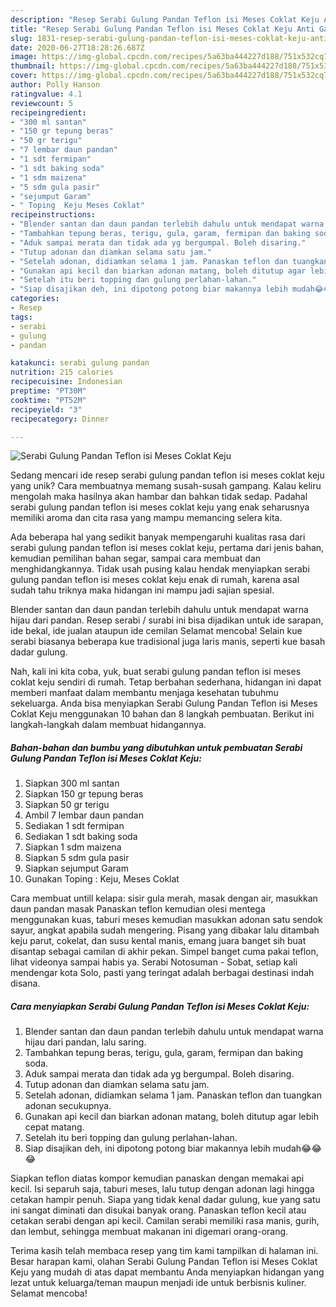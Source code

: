 ```yaml
---
description: "Resep Serabi Gulung Pandan Teflon isi Meses Coklat Keju Anti Gagal"
title: "Resep Serabi Gulung Pandan Teflon isi Meses Coklat Keju Anti Gagal"
slug: 1831-resep-serabi-gulung-pandan-teflon-isi-meses-coklat-keju-anti-gagal
date: 2020-06-27T18:28:26.687Z
image: https://img-global.cpcdn.com/recipes/5a63ba444227d188/751x532cq70/serabi-gulung-pandan-teflon-isi-meses-coklat-keju-foto-resep-utama.jpg
thumbnail: https://img-global.cpcdn.com/recipes/5a63ba444227d188/751x532cq70/serabi-gulung-pandan-teflon-isi-meses-coklat-keju-foto-resep-utama.jpg
cover: https://img-global.cpcdn.com/recipes/5a63ba444227d188/751x532cq70/serabi-gulung-pandan-teflon-isi-meses-coklat-keju-foto-resep-utama.jpg
author: Polly Hanson
ratingvalue: 4.1
reviewcount: 5
recipeingredient:
- "300 ml santan"
- "150 gr tepung beras"
- "50 gr terigu"
- "7 lembar daun pandan"
- "1 sdt fermipan"
- "1 sdt baking soda"
- "1 sdm maizena"
- "5 sdm gula pasir"
- "sejumput Garam"
- " Toping  Keju Meses Coklat"
recipeinstructions:
- "Blender santan dan daun pandan terlebih dahulu untuk mendapat warna hijau dari pandan, lalu saring."
- "Tambahkan tepung beras, terigu, gula, garam, fermipan dan baking soda."
- "Aduk sampai merata dan tidak ada yg bergumpal. Boleh disaring."
- "Tutup adonan dan diamkan selama satu jam."
- "Setelah adonan, didiamkan selama 1 jam. Panaskan teflon dan tuangkan adonan secukupnya."
- "Gunakan api kecil dan biarkan adonan matang, boleh ditutup agar lebih cepat matang."
- "Setelah itu beri topping dan gulung perlahan-lahan."
- "Siap disajikan deh, ini dipotong potong biar makannya lebih mudah😂😂😂"
categories:
- Resep
tags:
- serabi
- gulung
- pandan

katakunci: serabi gulung pandan 
nutrition: 215 calories
recipecuisine: Indonesian
preptime: "PT30M"
cooktime: "PT52M"
recipeyield: "3"
recipecategory: Dinner

---
```



![Serabi Gulung Pandan Teflon isi Meses Coklat Keju](https://img-global.cpcdn.com/recipes/5a63ba444227d188/751x532cq70/serabi-gulung-pandan-teflon-isi-meses-coklat-keju-foto-resep-utama.jpg)

Sedang mencari ide resep serabi gulung pandan teflon isi meses coklat keju yang unik? Cara membuatnya memang susah-susah gampang. Kalau keliru mengolah maka hasilnya akan hambar dan bahkan tidak sedap. Padahal serabi gulung pandan teflon isi meses coklat keju yang enak seharusnya memiliki aroma dan cita rasa yang mampu memancing selera kita.

Ada beberapa hal yang sedikit banyak mempengaruhi kualitas rasa dari serabi gulung pandan teflon isi meses coklat keju, pertama dari jenis bahan, kemudian pemilihan bahan segar, sampai cara membuat dan menghidangkannya. Tidak usah pusing kalau hendak menyiapkan serabi gulung pandan teflon isi meses coklat keju enak di rumah, karena asal sudah tahu triknya maka hidangan ini mampu jadi sajian spesial.

Blender santan dan daun pandan terlebih dahulu untuk mendapat warna hijau dari pandan. Resep serabi / surabi ini bisa dijadikan untuk ide sarapan, ide bekal, ide jualan ataupun ide cemilan Selamat mencoba! Selain kue serabi biasanya beberapa kue tradisional juga laris manis, seperti kue basah dadar gulung.


Nah, kali ini kita coba, yuk, buat serabi gulung pandan teflon isi meses coklat keju sendiri di rumah. Tetap berbahan sederhana, hidangan ini dapat memberi manfaat dalam membantu menjaga kesehatan tubuhmu sekeluarga. Anda bisa menyiapkan Serabi Gulung Pandan Teflon isi Meses Coklat Keju menggunakan 10 bahan dan 8 langkah pembuatan. Berikut ini langkah-langkah dalam membuat hidangannya.

<!--inarticleads1-->

##### Bahan-bahan dan bumbu yang dibutuhkan untuk pembuatan Serabi Gulung Pandan Teflon isi Meses Coklat Keju:

1. Siapkan 300 ml santan
1. Siapkan 150 gr tepung beras
1. Siapkan 50 gr terigu
1. Ambil 7 lembar daun pandan
1. Sediakan 1 sdt fermipan
1. Sediakan 1 sdt baking soda
1. Siapkan 1 sdm maizena
1. Siapkan 5 sdm gula pasir
1. Siapkan sejumput Garam
1. Gunakan  Toping : Keju, Meses Coklat


Cara membuat untill kelapa: sisir gula merah, masak dengan air, masukkan daun pandan masak Panaskan teflon kemudian olesi mentega menggunakan kuas, taburi meses kemudian masukkan adonan satu sendok sayur, angkat apabila sudah mengering. Pisang yang dibakar lalu ditambah keju parut, cokelat, dan susu kental manis, emang juara banget sih buat disantap sebagai camilan di akhir pekan. Simpel banget cuma pakai teflon, lihat videonya sampai habis ya. Serabi Notosuman - Sobat, setiap kali mendengar kota Solo, pasti yang teringat adalah berbagai destinasi indah disana. 

<!--inarticleads2-->

##### Cara menyiapkan Serabi Gulung Pandan Teflon isi Meses Coklat Keju:

1. Blender santan dan daun pandan terlebih dahulu untuk mendapat warna hijau dari pandan, lalu saring.
1. Tambahkan tepung beras, terigu, gula, garam, fermipan dan baking soda.
1. Aduk sampai merata dan tidak ada yg bergumpal. Boleh disaring.
1. Tutup adonan dan diamkan selama satu jam.
1. Setelah adonan, didiamkan selama 1 jam. Panaskan teflon dan tuangkan adonan secukupnya.
1. Gunakan api kecil dan biarkan adonan matang, boleh ditutup agar lebih cepat matang.
1. Setelah itu beri topping dan gulung perlahan-lahan.
1. Siap disajikan deh, ini dipotong potong biar makannya lebih mudah😂😂😂


Siapkan teflon diatas kompor kemudian panaskan dengan memakai api kecil. Isi separuh saja, taburi meses, lalu tutup dengan adonan lagi hingga cetakan hampir penuh. Siapa yang tidak kenal dadar gulung, kue yang satu ini sangat diminati dan disukai banyak orang. Panaskan teflon kecil atau cetakan serabi dengan api kecil. Camilan serabi memiliki rasa manis, gurih, dan lembut, sehingga membuat makanan ini digemari orang-orang. 

Terima kasih telah membaca resep yang tim kami tampilkan di halaman ini. Besar harapan kami, olahan Serabi Gulung Pandan Teflon isi Meses Coklat Keju yang mudah di atas dapat membantu Anda menyiapkan hidangan yang lezat untuk keluarga/teman maupun menjadi ide untuk berbisnis kuliner. Selamat mencoba!
